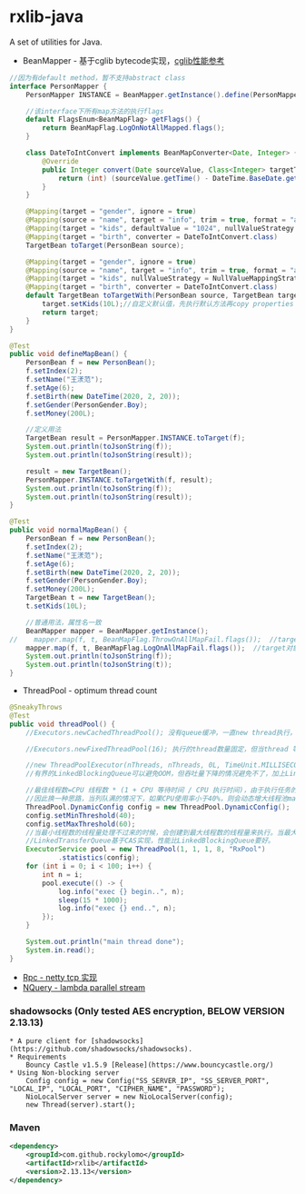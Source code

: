 # rxlib-java
A set of utilities for Java.

* BeanMapper - 基于cglib bytecode实现，[cglib性能参考](https://yq.aliyun.com/articles/14958)
```java
//因为有default method，暂不支持abstract class
interface PersonMapper {
    PersonMapper INSTANCE = BeanMapper.getInstance().define(PersonMapper.class);

    //该interface下所有map方法的执行flags
    default FlagsEnum<BeanMapFlag> getFlags() {
        return BeanMapFlag.LogOnNotAllMapped.flags();
    }

    class DateToIntConvert implements BeanMapConverter<Date, Integer> {
        @Override
        public Integer convert(Date sourceValue, Class<Integer> targetType, String propertyName) {
            return (int) (sourceValue.getTime() - DateTime.BaseDate.getTime());
        }
    }

    @Mapping(target = "gender", ignore = true)
    @Mapping(source = "name", target = "info", trim = true, format = "a%sb")
    @Mapping(target = "kids", defaultValue = "1024", nullValueStrategy = NullValueMappingStrategy.SetToDefault)
    @Mapping(target = "birth", converter = DateToIntConvert.class)
    TargetBean toTarget(PersonBean source);

    @Mapping(target = "gender", ignore = true)
    @Mapping(source = "name", target = "info", trim = true, format = "a%sb")
    @Mapping(target = "kids", nullValueStrategy = NullValueMappingStrategy.Ignore)
    @Mapping(target = "birth", converter = DateToIntConvert.class)
    default TargetBean toTargetWith(PersonBean source, TargetBean target) {
        target.setKids(10L);//自定义默认值，先执行默认方法再copy properties
        return target;
    }
}

@Test
public void defineMapBean() {
    PersonBean f = new PersonBean();
    f.setIndex(2);
    f.setName("王湵范");
    f.setAge(6);
    f.setBirth(new DateTime(2020, 2, 20));
    f.setGender(PersonGender.Boy);
    f.setMoney(200L);

    //定义用法
    TargetBean result = PersonMapper.INSTANCE.toTarget(f);
    System.out.println(toJsonString(f));
    System.out.println(toJsonString(result));

    result = new TargetBean();
    PersonMapper.INSTANCE.toTargetWith(f, result);
    System.out.println(toJsonString(f));
    System.out.println(toJsonString(result));
}

@Test
public void normalMapBean() {
    PersonBean f = new PersonBean();
    f.setIndex(2);
    f.setName("王湵范");
    f.setAge(6);
    f.setBirth(new DateTime(2020, 2, 20));
    f.setGender(PersonGender.Boy);
    f.setMoney(200L);
    TargetBean t = new TargetBean();
    t.setKids(10L);

    //普通用法，属性名一致
    BeanMapper mapper = BeanMapper.getInstance();
//    mapper.map(f, t, BeanMapFlag.ThrowOnAllMapFail.flags());  //target对象没有全部set或ignore则会抛出异常，提醒开发是否漏设置属性
    mapper.map(f, t, BeanMapFlag.LogOnAllMapFail.flags());  //target对象没有全部set或ignore则会记录WARN日志：Map PersonBean to TargetBean missed properties: kids, info, luckyNum
    System.out.println(toJsonString(f));
    System.out.println(toJsonString(t));
}
```

* ThreadPool - optimum thread count
```java
@SneakyThrows
@Test
public void threadPool() {
    //Executors.newCachedThreadPool(); 没有queue缓冲，一直new thread执行，当cpu负载高时加上更多线程上下文切换损耗，性能会急速下降。

    //Executors.newFixedThreadPool(16); 执行的thread数量固定，但当thread 等待时间（IO时间）过长时会造成吞吐量下降。当thread 执行时间过长时无界的LinkedBlockingQueue可能会OOM。

    //new ThreadPoolExecutor(nThreads, nThreads, 0L, TimeUnit.MILLISECONDS, new LinkedBlockingQueue<Runnable>(10000));
    //有界的LinkedBlockingQueue可以避免OOM，但吞吐量下降的情况避免不了，加上LinkedBlockingQueue使用的重量级锁ReentrantLock对并发下性能可能有影响

    //最佳线程数=CPU 线程数 * (1 + CPU 等待时间 / CPU 执行时间)，由于执行任务的不同，CPU 等待时间和执行时间无法确定，
    //因此换一种思路，当列队满的情况下，如果CPU使用率小于40%，则会动态增大线程池maxThreads 最大线程数的值来提高吞吐量。如果CPU使用率大于60%，则会动态减小maxThreads 值来降低生产者的任务生产速度。
    ThreadPool.DynamicConfig config = new ThreadPool.DynamicConfig();
    config.setMinThreshold(40);
    config.setMaxThreshold(60);
    //当最小线程数的线程量处理不过来的时候，会创建到最大线程数的线程量来执行。当最大线程量的线程执行不过来的时候，会把任务丢进列队，当列队满的时候会阻塞当前线程，降低生产者的生产速度。
    //LinkedTransferQueue基于CAS实现，性能比LinkedBlockingQueue要好。
    ExecutorService pool = new ThreadPool(1, 1, 1, 8, "RxPool")
            .statistics(config);
    for (int i = 0; i < 100; i++) {
        int n = i;
        pool.execute(() -> {
            log.info("exec {} begin..", n);
            sleep(15 * 1000);
            log.info("exec {} end..", n);
        });
    }

    System.out.println("main thread done");
    System.in.read();
}
```

* [Rpc - netty tcp 实现](https://github.com/RockyLOMO/rxlib/wiki/Rpc---netty-tcp-%E5%AE%9E%E7%8E%B0)
* [NQuery - lambda parallel stream](https://github.com/RockyLOMO/rxlib/wiki/NQuery---lambda-parallel-stream)
### shadowsocks (Only tested AES encryption, BELOW VERSION 2.13.13)
    * A pure client for [shadowsocks](https://github.com/shadowsocks/shadowsocks).
    * Requirements
        Bouncy Castle v1.5.9 [Release](https://www.bouncycastle.org/)
    * Using Non-blocking server
        Config config = new Config("SS_SERVER_IP", "SS_SERVER_PORT", "LOCAL_IP", "LOCAL_PORT", "CIPHER_NAME", "PASSWORD");
        NioLocalServer server = new NioLocalServer(config);
        new Thread(server).start();

### Maven
```xml
<dependency>
    <groupId>com.github.rockylomo</groupId>
    <artifactId>rxlib</artifactId>
    <version>2.13.13</version>
</dependency>
```
